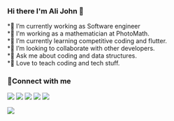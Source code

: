 ### Hi there I'm Ali John 👋

 *🔭 I’m currently working as Software engineer  
 *🧮 I'm working as a mathematician at PhotoMath.  
 *🌱 I’m currently learning competitive coding and flutter.  
 *👯 I’m looking to collaborate with other developers.  
 *💬 Ask me about coding and data structures.  
 *📣 Love to teach coding and tech stuff.  
   
     
     
 ### 🔗Connect with me  
  
<a href="https://www.google.com" ><img src="https://img.shields.io/badge/Gmail-D14836?style=for-the-badge&logo=gmail&logoColor=white"></a> 
   <a href="https://www.linkedin.com/in/ali-john-naqvi-b736591a4/" ><img src="https://img.shields.io/badge/LinkedIn-0077B5?style=for-the-badge&logo=linkedin&logoColor=white"></a> 
   <a href="https://twitter.com/AliJohnNaqvi1?s=08" ><img src="https://img.shields.io/badge/Twitter-1DA1F2?style=for-the-badge&logo=twitter&logoColor=white"></a>
  <a href="https://www.youtube.com/channel/UCXLKxx_4LjNEy4UXn6AEFdw" ><img src="https://img.shields.io/youtube/channel/views/UCXLKxx_4LjNEy4UXn6AEFdw?style=for-the-badge"></a>
   <a href="https://www.quora.com/profile/Ali-John-Naqvi-1" ><img src="https://img.shields.io/badge/Quora-%23B92B27.svg?&style=for-the-badge&logo=Quora&logoColor=white"></a>
  

<!--
**ali-john/ali-john** is a ✨ _special_ ✨ repository because its `README.md` (this file) appears on your GitHub profile.

Here are some ideas to get you started:


-->
<img src="https://github-readme-stats.vercel.app/api?username=ali-john&&show_icons=true&title_color=ffffff&icon_color=bb2acf&text_color=daf7dc&bg_color=151515">


